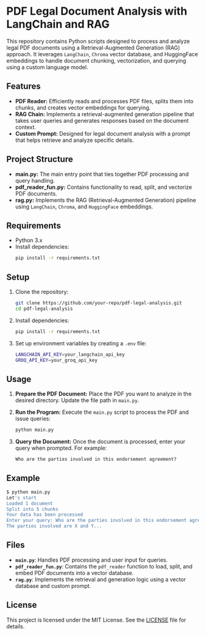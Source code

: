

# PDF Legal Document Analysis with LangChain and RAG

This repository contains Python scripts designed to process and analyze legal PDF documents using a Retrieval-Augmented Generation (RAG) approach. It leverages `LangChain`, `Chroma` vector database, and HuggingFace embeddings to handle document chunking, vectorization, and querying using a custom language model.

## Features
- **PDF Reader:** Efficiently reads and processes PDF files, splits them into chunks, and creates vector embeddings for querying.
- **RAG Chain:** Implements a retrieval-augmented generation pipeline that takes user queries and generates responses based on the document context.
- **Custom Prompt:** Designed for legal document analysis with a prompt that helps retrieve and analyze specific details.

## Project Structure

- **main.py:** The main entry point that ties together PDF processing and query handling.
- **pdf_reader_fun.py:** Contains functionality to read, split, and vectorize PDF documents.
- **rag.py:** Implements the RAG (Retrieval-Augmented Generation) pipeline using `LangChain`, `Chroma`, and `HuggingFace` embeddings.

## Requirements

- Python 3.x
- Install dependencies:
    ```bash
    pip install -r requirements.txt
    ```

## Setup

1. Clone the repository:
    ```bash
    git clone https://github.com/your-repo/pdf-legal-analysis.git
    cd pdf-legal-analysis
    ```

2. Install dependencies:
    ```bash
    pip install -r requirements.txt
    ```

3. Set up environment variables by creating a `.env` file:
    ```bash
    LANGCHAIN_API_KEY=your_langchain_api_key
    GROQ_API_KEY=your_groq_api_key
    ```

## Usage

1. **Prepare the PDF Document:**
   Place the PDF you want to analyze in the desired directory. Update the file path in `main.py`.

2. **Run the Program:**
   Execute the `main.py` script to process the PDF and issue queries:
    ```bash
    python main.py
    ```

3. **Query the Document:**
   Once the document is processed, enter your query when prompted. For example:
    ```
    Who are the parties involved in this endorsement agreement?
    ```

## Example

```bash
$ python main.py
Let's start
Loaded 1 document
Split into 5 chunks
Your data has been processed
Enter your query: Who are the parties involved in this endorsement agreement?
The parties involved are X and Y...
```

## Files

- **`main.py`**: Handles PDF processing and user input for queries.
- **`pdf_reader_fun.py`**: Contains the `pdf_reader` function to load, split, and embed PDF documents into a vector database.
- **`rag.py`**: Implements the retrieval and generation logic using a vector database and custom prompt.

## License

This project is licensed under the MIT License. See the [LICENSE](LICENSE) file for details.

